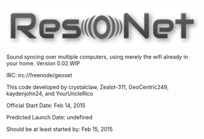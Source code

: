 ![ResoNet](https://raw.githubusercontent.com/crystalclaw/ResoNet/master/ResoNet.png)

Sound syncing over multiple computers, using merely the wifi already in your home.
Version 0.02.WIP

IRC: irc://freenode/geoset

This code developed by crystalclaw, Zealot-311, GeoCentric249, kaydenjohn24, and YourUncleRico

Official Start Date: Feb 14, 2015

Predicted Launch Date: undefined

Should be at least started by: Feb 15, 2015
